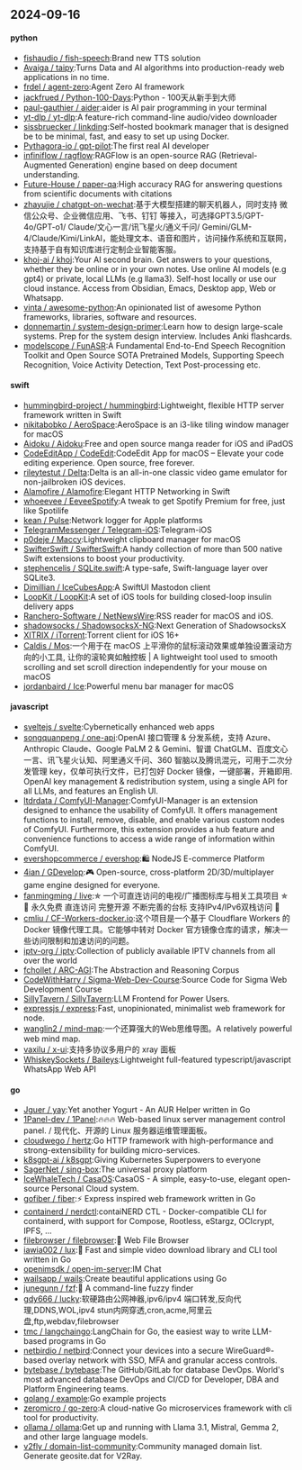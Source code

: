 ## 2024-09-16

#### python
* [fishaudio / fish-speech](https://github.com/fishaudio/fish-speech):Brand new TTS solution
* [Avaiga / taipy](https://github.com/Avaiga/taipy):Turns Data and AI algorithms into production-ready web applications in no time.
* [frdel / agent-zero](https://github.com/frdel/agent-zero):Agent Zero AI framework
* [jackfrued / Python-100-Days](https://github.com/jackfrued/Python-100-Days):Python - 100天从新手到大师
* [paul-gauthier / aider](https://github.com/paul-gauthier/aider):aider is AI pair programming in your terminal
* [yt-dlp / yt-dlp](https://github.com/yt-dlp/yt-dlp):A feature-rich command-line audio/video downloader
* [sissbruecker / linkding](https://github.com/sissbruecker/linkding):Self-hosted bookmark manager that is designed be to be minimal, fast, and easy to set up using Docker.
* [Pythagora-io / gpt-pilot](https://github.com/Pythagora-io/gpt-pilot):The first real AI developer
* [infiniflow / ragflow](https://github.com/infiniflow/ragflow):RAGFlow is an open-source RAG (Retrieval-Augmented Generation) engine based on deep document understanding.
* [Future-House / paper-qa](https://github.com/Future-House/paper-qa):High accuracy RAG for answering questions from scientific documents with citations
* [zhayujie / chatgpt-on-wechat](https://github.com/zhayujie/chatgpt-on-wechat):基于大模型搭建的聊天机器人，同时支持 微信公众号、企业微信应用、飞书、钉钉 等接入，可选择GPT3.5/GPT-4o/GPT-o1/ Claude/文心一言/讯飞星火/通义千问/ Gemini/GLM-4/Claude/Kimi/LinkAI，能处理文本、语音和图片，访问操作系统和互联网，支持基于自有知识库进行定制企业智能客服。
* [khoj-ai / khoj](https://github.com/khoj-ai/khoj):Your AI second brain. Get answers to your questions, whether they be online or in your own notes. Use online AI models (e.g gpt4) or private, local LLMs (e.g llama3). Self-host locally or use our cloud instance. Access from Obsidian, Emacs, Desktop app, Web or Whatsapp.
* [vinta / awesome-python](https://github.com/vinta/awesome-python):An opinionated list of awesome Python frameworks, libraries, software and resources.
* [donnemartin / system-design-primer](https://github.com/donnemartin/system-design-primer):Learn how to design large-scale systems. Prep for the system design interview. Includes Anki flashcards.
* [modelscope / FunASR](https://github.com/modelscope/FunASR):A Fundamental End-to-End Speech Recognition Toolkit and Open Source SOTA Pretrained Models, Supporting Speech Recognition, Voice Activity Detection, Text Post-processing etc.

#### swift
* [hummingbird-project / hummingbird](https://github.com/hummingbird-project/hummingbird):Lightweight, flexible HTTP server framework written in Swift
* [nikitabobko / AeroSpace](https://github.com/nikitabobko/AeroSpace):AeroSpace is an i3-like tiling window manager for macOS
* [Aidoku / Aidoku](https://github.com/Aidoku/Aidoku):Free and open source manga reader for iOS and iPadOS
* [CodeEditApp / CodeEdit](https://github.com/CodeEditApp/CodeEdit):CodeEdit App for macOS – Elevate your code editing experience. Open source, free forever.
* [rileytestut / Delta](https://github.com/rileytestut/Delta):Delta is an all-in-one classic video game emulator for non-jailbroken iOS devices.
* [Alamofire / Alamofire](https://github.com/Alamofire/Alamofire):Elegant HTTP Networking in Swift
* [whoeevee / EeveeSpotify](https://github.com/whoeevee/EeveeSpotify):A tweak to get Spotify Premium for free, just like Spotilife
* [kean / Pulse](https://github.com/kean/Pulse):Network logger for Apple platforms
* [TelegramMessenger / Telegram-iOS](https://github.com/TelegramMessenger/Telegram-iOS):Telegram-iOS
* [p0deje / Maccy](https://github.com/p0deje/Maccy):Lightweight clipboard manager for macOS
* [SwifterSwift / SwifterSwift](https://github.com/SwifterSwift/SwifterSwift):A handy collection of more than 500 native Swift extensions to boost your productivity.
* [stephencelis / SQLite.swift](https://github.com/stephencelis/SQLite.swift):A type-safe, Swift-language layer over SQLite3.
* [Dimillian / IceCubesApp](https://github.com/Dimillian/IceCubesApp):A SwiftUI Mastodon client
* [LoopKit / LoopKit](https://github.com/LoopKit/LoopKit):A set of iOS tools for building closed-loop insulin delivery apps
* [Ranchero-Software / NetNewsWire](https://github.com/Ranchero-Software/NetNewsWire):RSS reader for macOS and iOS.
* [shadowsocks / ShadowsocksX-NG](https://github.com/shadowsocks/ShadowsocksX-NG):Next Generation of ShadowsocksX
* [XITRIX / iTorrent](https://github.com/XITRIX/iTorrent):Torrent client for iOS 16+
* [Caldis / Mos](https://github.com/Caldis/Mos):一个用于在 macOS 上平滑你的鼠标滚动效果或单独设置滚动方向的小工具, 让你的滚轮爽如触控板 | A lightweight tool used to smooth scrolling and set scroll direction independently for your mouse on macOS
* [jordanbaird / Ice](https://github.com/jordanbaird/Ice):Powerful menu bar manager for macOS

#### javascript
* [sveltejs / svelte](https://github.com/sveltejs/svelte):Cybernetically enhanced web apps
* [songquanpeng / one-api](https://github.com/songquanpeng/one-api):OpenAI 接口管理 & 分发系统，支持 Azure、Anthropic Claude、Google PaLM 2 & Gemini、智谱 ChatGLM、百度文心一言、讯飞星火认知、阿里通义千问、360 智脑以及腾讯混元，可用于二次分发管理 key，仅单可执行文件，已打包好 Docker 镜像，一键部署，开箱即用. OpenAI key management & redistribution system, using a single API for all LLMs, and features an English UI.
* [ltdrdata / ComfyUI-Manager](https://github.com/ltdrdata/ComfyUI-Manager):ComfyUI-Manager is an extension designed to enhance the usability of ComfyUI. It offers management functions to install, remove, disable, and enable various custom nodes of ComfyUI. Furthermore, this extension provides a hub feature and convenience functions to access a wide range of information within ComfyUI.
* [evershopcommerce / evershop](https://github.com/evershopcommerce/evershop):🛍️ NodeJS E-commerce Platform
* [4ian / GDevelop](https://github.com/4ian/GDevelop):🎮 Open-source, cross-platform 2D/3D/multiplayer game engine designed for everyone.
* [fanmingming / live](https://github.com/fanmingming/live):✯ 一个可直连访问的电视/广播图标库与相关工具项目 ✯ 🔕 永久免费 直连访问 完整开源 不断完善的台标 支持IPv4/IPv6双栈访问 🔕
* [cmliu / CF-Workers-docker.io](https://github.com/cmliu/CF-Workers-docker.io):这个项目是一个基于 Cloudflare Workers 的 Docker 镜像代理工具。它能够中转对 Docker 官方镜像仓库的请求，解决一些访问限制和加速访问的问题。
* [iptv-org / iptv](https://github.com/iptv-org/iptv):Collection of publicly available IPTV channels from all over the world
* [fchollet / ARC-AGI](https://github.com/fchollet/ARC-AGI):The Abstraction and Reasoning Corpus
* [CodeWithHarry / Sigma-Web-Dev-Course](https://github.com/CodeWithHarry/Sigma-Web-Dev-Course):Source Code for Sigma Web Development Course
* [SillyTavern / SillyTavern](https://github.com/SillyTavern/SillyTavern):LLM Frontend for Power Users.
* [expressjs / express](https://github.com/expressjs/express):Fast, unopinionated, minimalist web framework for node.
* [wanglin2 / mind-map](https://github.com/wanglin2/mind-map):一个还算强大的Web思维导图。A relatively powerful web mind map.
* [vaxilu / x-ui](https://github.com/vaxilu/x-ui):支持多协议多用户的 xray 面板
* [WhiskeySockets / Baileys](https://github.com/WhiskeySockets/Baileys):Lightweight full-featured typescript/javascript WhatsApp Web API

#### go
* [Jguer / yay](https://github.com/Jguer/yay):Yet another Yogurt - An AUR Helper written in Go
* [1Panel-dev / 1Panel](https://github.com/1Panel-dev/1Panel):🔥🔥🔥 Web-based linux server management control panel. / 现代化、开源的 Linux 服务器运维管理面板。
* [cloudwego / hertz](https://github.com/cloudwego/hertz):Go HTTP framework with high-performance and strong-extensibility for building micro-services.
* [k8sgpt-ai / k8sgpt](https://github.com/k8sgpt-ai/k8sgpt):Giving Kubernetes Superpowers to everyone
* [SagerNet / sing-box](https://github.com/SagerNet/sing-box):The universal proxy platform
* [IceWhaleTech / CasaOS](https://github.com/IceWhaleTech/CasaOS):CasaOS - A simple, easy-to-use, elegant open-source Personal Cloud system.
* [gofiber / fiber](https://github.com/gofiber/fiber):⚡️ Express inspired web framework written in Go
* [containerd / nerdctl](https://github.com/containerd/nerdctl):contaiNERD CTL - Docker-compatible CLI for containerd, with support for Compose, Rootless, eStargz, OCIcrypt, IPFS, ...
* [filebrowser / filebrowser](https://github.com/filebrowser/filebrowser):📂 Web File Browser
* [iawia002 / lux](https://github.com/iawia002/lux):👾 Fast and simple video download library and CLI tool written in Go
* [openimsdk / open-im-server](https://github.com/openimsdk/open-im-server):IM Chat
* [wailsapp / wails](https://github.com/wailsapp/wails):Create beautiful applications using Go
* [junegunn / fzf](https://github.com/junegunn/fzf):🌸 A command-line fuzzy finder
* [gdy666 / lucky](https://github.com/gdy666/lucky):软硬路由公网神器,ipv6/ipv4 端口转发,反向代理,DDNS,WOL,ipv4 stun内网穿透,cron,acme,阿里云盘,ftp,webdav,filebrowser
* [tmc / langchaingo](https://github.com/tmc/langchaingo):LangChain for Go, the easiest way to write LLM-based programs in Go
* [netbirdio / netbird](https://github.com/netbirdio/netbird):Connect your devices into a secure WireGuard®-based overlay network with SSO, MFA and granular access controls.
* [bytebase / bytebase](https://github.com/bytebase/bytebase):The GitHub/GitLab for database DevOps. World's most advanced database DevOps and CI/CD for Developer, DBA and Platform Engineering teams.
* [golang / example](https://github.com/golang/example):Go example projects
* [zeromicro / go-zero](https://github.com/zeromicro/go-zero):A cloud-native Go microservices framework with cli tool for productivity.
* [ollama / ollama](https://github.com/ollama/ollama):Get up and running with Llama 3.1, Mistral, Gemma 2, and other large language models.
* [v2fly / domain-list-community](https://github.com/v2fly/domain-list-community):Community managed domain list. Generate geosite.dat for V2Ray.
